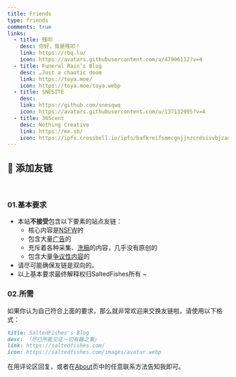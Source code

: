 ```yaml
---
title: Friends
type: friends
comments: true
links:
  - title: 残叩
    desc: 你好，我是残叩！
    link: https://rbq.lu/
    icon: https://avatars.githubusercontent.com/u/47906112?v=4
  - title: Funeral Rain’s Blog
    desc: …Just a chaotic doom
    link: https://toya.moe/
    icon: https://toya.moe/toya.webp
  - title: SNESITE
    desc: 
    link: https://github.com/snesqwq
    icon: https://avatars.githubusercontent.com/u/137132995?v=4
  - title: 365cent
    desc: Nothing Creative
    link: https://mx.sb/
    icon: https://ipfs.crossbell.io/ipfs/bafkreifsmmcgnjjnzcrdsisvbjzamxiqoohauja4ucazum7cd3nns3cdgi?img-quality=75&img-format=auto&img-onerror=redirect&img-width=384
---
```



## 🔗 添加友链
</br>

### 01.基本要求

* 本站**不接受**包含以下要素的站点友链：
    *  核心内容是[NSFW](https://zh.m.wikipedia.org/wiki/NSFW)的
    *  包含大量[广告](https://zh.m.wikipedia.org/zh-cn/广告)的
    *  充斥着各种采集、[洗稿](https://zh.m.wikipedia.org/wiki/洗稿)的内容，几乎没有原创的
    *  包含大量[争议性内容](https://zh.m.wikipedia.org/wiki/Wikipedia:争议性陈述)的
* 请尽可能确保友链是双向的。
* 以上基本要求最终解释权归SaltedFishes所有 ~

### 02.所需

如果你认为自己符合上面的要求，那么就非常欢迎来交换友链啦，请使用以下格式：
``` markdown
title: SaltedFishes's Blog
desc: 「尽己所能见证一切有趣之事」
link: https://saltedfishes.com/
icon: https://saltedfishes.com/images/avatar.webp
```
在用评论区回复，或者在[About](/about/)页中的任意联系方法告知我即可。
